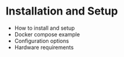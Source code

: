 # Installation and Setup

- How to install and setup
- Docker compose example
- Configuration options
- Hardware requirements